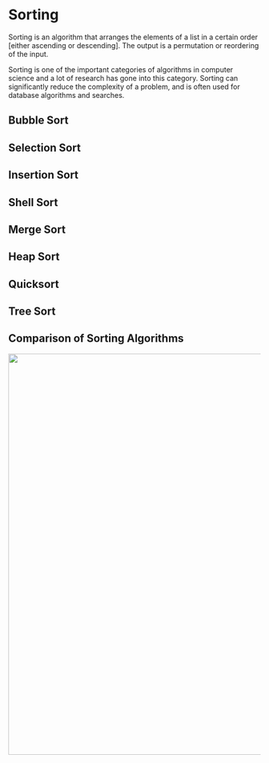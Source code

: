 # Sorting


Sorting is an algorithm that arranges the elements of a list in a certain order [either ascending or descending]. The output is a permutation or reordering of the input.


Sorting is one of the important categories of algorithms in computer science and a lot of research has gone into this category. Sorting can significantly reduce the complexity of a problem, and is often used for database algorithms and searches.


##  Bubble Sort


##  Selection Sort


##  Insertion Sort


##  Shell Sort


##  Merge Sort


##  Heap Sort


##  Quicksort



##  Tree Sort


##  Comparison of Sorting Algorithms

<img src="./images-ms/Comparison of Sorting Algorithms.png" width="800"  />
